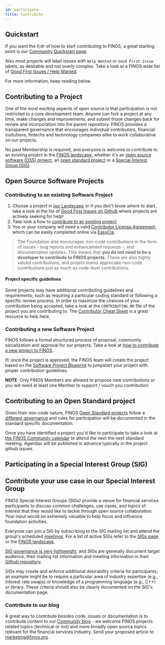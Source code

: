 ```yaml
---
id: participate
title: Contribute
---
```

## Quickstart
If you want the tl;dr of how to start contributing to FINOS, a great starting point is our [Community Quickstart page](https://www.finos.org/get-involved).

Also most projects will label issues with `Help Wanted` or `Good First Issue` labels, as desirable and not overly complex. Take a look at a FINOS wide list of [Good First Issues / Help Wanted](https://github.com/search?q=org%3Afinos+is%3Aopen+label%3A%22good+first+issue%22%2C%22help+wanted%22).

For more information, keep reading below.

## Contributing to a Project
One of the most exciting aspects of open source is that participation is not restricted to a core development team. Anyone can fork a project at any time, make changes and improvements, and submit those changes back for review and incorporation into the parent repository. FINOS provides a transparent governance that encourages individual contributors, financial insitutions, fintechs and technology companies alike to work collaborative on our projects.

No paid Membership is required, and everyone is welcome to contribute to an existing project in the [FINOS landscape](https://landscape.finos.org), whether it's an [open source software (OSS) project](https://community.finos.org/docs/governance/intro#open-source-software-projects), an [open standard project](https://community.finos.org/docs/governance/Standards-Projects/intro) or a [Special Interest Group (SIG)](https://community.finos.org/docs/governance/special-interest-groups/intro).

## Open Source Software Projects

### Contributing to an existing Software Project
1. Choose a project in [our Landscape](https://landscape.finos.org/) or if you don't know where to start, take a look at the list of [Good First Issues on Github](https://github.com/search?q=org%3Afinos+is%3Aopen+label%3A%22good+first+issue%22%2C%22help+wanted%22) where projects are actively seeking for help! 
2. Take look a how to [contribute to an existing project ](/docs/governance/Software-Projects/Contribution#contribution-of-code-to-an-existing-finos-project)
3. You or your company will need a valid [Contributor License Agreement](/docs/governance/Software-Projects/contribution-compliance-requirements#contributor-license-agreement), which can be easily completed online via [EasyCla](/docs/governance/Software-Projects/easycla)

> The Foundation also encourages non-code contributions in the form of issues - bug reports and enhancement requests -, and documentation updates. 
> This means that **you do not need to be a developer to contribute to FINOS projects**. These are also highly valued contributions, and project teams 
> appreciate non-code contributions just as much as code-level contributions.

#### Project specific guidelines
Some projects may have additional contributing guidelines and requirements; such as requiring a particular coding standard or following a specific review process. In order to maximize the chances of your contribution being accepted, take a look at the `CONTRIBUTING.MD` file of the project you are contributing to. The [Contributor Cheat Sheet](https://community.finos.org/docs/finos-contributors-cheatsheet) is a great resource to help here.

### Contributing a new Software Project
FINOS follows a formal structured process of proposal, community socialization and approval for our projects. Take a look at [how to contribute a new project to FINOS](https://community.finos.org/docs/governance/software-projects/contribution/#contribution-of-an-existing-code-base-into-finos-as-a-new-project).

If/ once the project is approved, the FINOS team will create the project based on the [Software Project Blueprint](https://github.com/finos/software-project-blueprint) to jumpstart your project with proper contribution guidelines.

**NOTE**: Only FINOS Members are allowed to propose new contributions or you will need at least one Member to support / vouch you contribution.

## Contributing to an Open Standard project
Given their non-code nature, FINOS [Open Standard projects](https://landscape.finos.org/?license=csla-1-0,finos-ip-policy,isda-developer-license) follow a [different governance](https://community.finos.org/docs/governance/intro#open-standard-projects) and rules for participation will be documented in the standard specific documentation.

Once you have identified a project you'd like to participate to take a look at [the FINOS Community calendar](https://www.finos.org/finos-community-calendar) to attend the next the next standard meeting. Agendas will be published in advance typically in the project github issues. 

## Participating in a Special Interest Group (SIG)

## Contribute your use case in our Special Interest Group
FINOS Special Interest Groups (SIGs) provide a venue for financial services participants to discuss common challenges, use cases, and topics of interest that they would like to tackle through open source collaboration. Your input would be extremely valuable to help focus and influence foundation activities.

Everyone can join a SIG by subscribing to the SIG mailing list and attend the group's scheduled [meetings](https://www.finos.org/finos-community-calendar). For a list of active SIGs refer to the [SIGs page](https://github.com/finos/community/blob/master/docs/governance/special-interest-groups) or the [FINOS landscape](https://landscape.finos.org/).

[SIG governance is very lightweight](/docs/governance#special-interest-groups), and SIGs are generally document target audience, their mailing list information and meeting information in their [Github repository](https://github.com/finos/). 

SIGs may create and enforce additional desirability criteria for participants; an example might be to require a particular area of industry expertise (e.g., interest rate swaps) or knowledge of a programming language (e.g., C++) or library. These criteria should also be clearly documented on the SIG's documentation page.

### Contribute to our blog
A great way to contribute besides code, issues or documentation is to contribute content to our [Community blog](https://www.finos.org/blog) - we welcome FINOS projects related topics (technical or not) and more broadly open source topics relevant for the financial services industry. Send your proposed article to [marketing@finos.org](mailto:marketing@finos.org).

